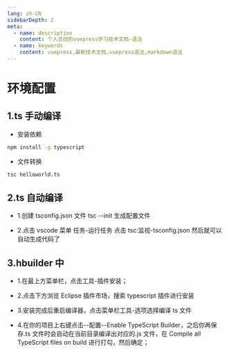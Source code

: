 ```yaml
---
lang: zh-CN
sidebarDepth: 2
meta:
  - name: description
    content: 个人总结的vuepress学习技术文档-语法
  - name: keywords
    content: vuepress,最新技术文档,vuepress语法,markdown语法
---
```


# 环境配置

## 1.ts 手动编译

- 安装依赖

```sh
npm install -g typescript
```

- 文件转换

```sh
tsc helloworld.ts
```

## 2.ts 自动编译

- 1.创建 tsconfig.json 文件 tsc --init 生成配置文件

- 2.点击 vscode 菜单 任务-运行任务 点击 tsc:监视-tsconfig.json 然后就可以自动生成代码了

## 3.hbuilder 中

- 1.在最上方菜单栏，点击工具-插件安装；

- 2.点击下方浏览 Eclipse 插件市场，搜索 typescript 插件进行安装

- 3.安装完成后重启编译器，点击菜单栏工具-选项选择编译 ts 文件

- 4.在你的项目上右键点击--配置--Enable TypeScript Builder，之后你再保存.ts 文件时会自动在当前目录编译出对应的.js 文件，在 Compile all TypeScript files on build 进行打勾，然后确定；
